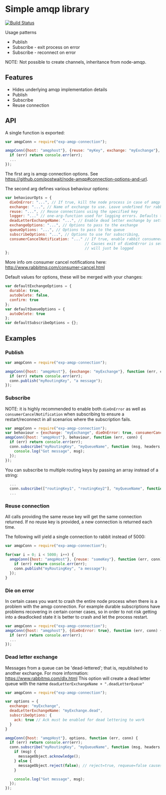 # Simple amqp library

[![Build Status](https://travis-ci.org/ExpressenAB/exp-amqp-connection.svg?branch=master)](https://travis-ci.org/ExpressenAB/exp-amqp-connection)

Usage patterns

- Publish
- Subscribe - exit process on error
- Subscribe - reconnect on error

NOTE: Not possible to create channels, inheritance from node-amqp.

## Features

* Hides underlying amqp implementation details
* Publish
* Subscribe
* Reuse connection

## API

A single function is exported:

```js
var amqpConn = require("exp-amqp-connection");

amqpConn({host: "amqphost"}, {reuse: "myKey", exchange: "myExchange"}, function (err, conn) {
  if (err) return console.err(err);
  ...
});
```

The first arg is amqp connection options.
See https://github.com/postwait/node-amqp#connection-options-and-url.

The second arg defines various behaviour options:

```javascript
var behaviourOpts = {
  dieOnError: "...", // If true, kill the node process in case of amqp errors
  exchange: "...", // Name of exchange to use. Leave undefined for rabbit default exchange.
  reuse: "...", // Reuse connections using the specified key
  logger: "..." // one-arg-function used for logging errors. Defaults to console.log
  deadLetterExchangeName: "...", // Enable dead letter exchange by setting a name for it.
  exchangeOptions: "...", // Options to pass to the exchange
  queueOptions: "...", // Options to pass to the queue
  subscribeOptions: "...", // Options to use for subscribing,
  consumerCancelNotification: "..." // If true, enable rabbit consumner cancel notifications.
                                    // Causes exit of dieOnError is set, otherwise the notification
                                    // will just be logged
};
```

More info om consumer cancel notifications here: http://www.rabbitmq.com/consumer-cancel.html

Default values for options, these will be merged with your changes:

```javascript
var defaultExchangeOptions = {
  durable: true,
  autoDelete: false,
  confirm: true
};
var defaultQueueOptions = {
  autoDelete: true
};
var defaultSubscribeOptions = {};

```

## Examples

### Publish

```js
var amqpConn = require("exp-amqp-connection");

amqpConn({host: "amqpHost"}, {exchange: "myExchange"}, function (err, conn) {
  if (err) return console.err(err);
  conn.publish("myRoutingKey", "a message");
});
```

### Subscribe

NOTE: it is highly recommended to enable both ``dieOnError`` as well as
``consumerCancelNotification`` when subscribing to ensure a restart/reconnect in all scenarios
where the subscription fails.

```js
var amqpConn = require("exp-amqp-connection");
var behaviour = {exchange: "myExchange", dieOnError: true, consumerCancelNotification: true};
amqpConn({host: "amqpHost"}, behaviour, function (err, conn) {
  if (err) return console.err(err);
  conn.subscribe("myRoutingKey", "myQueueName", function (msg, headers, deliveryInfo, msgObject) {
    console.log("Got message", msg);
  });
});
```

You can subscribe to multiple routing keys by passing an array instead of a string:

```js
  ...
  conn.subscribe(["routingKey1", "routingKey2"], "myQueueName", function (msg) { ... });
  ...
```

### Reuse connection

All calls providing the same reuse key will get the same connection returned. If no
reuse key is provided, a new connection is returned each time.

The following will yield a single connection to rabbit instead of 5000:

```js
var amqpConn = require("exp-amqp-connection");

for(var i = 0; i < 5000; i++) {
  amqpConn({host: "amqpHost"}, {reuse: "someKey"}, function (err, conn) {
    if (err) return console.err(err);
    conn.publish("myRoutingKey", "a message");
  });
}
```

### Die on error

In certain cases you want to crash the entire node process when there is a problem
with the amqp connection. For example durable subscriptions have problems recovering
in certain corner cases, so in order to not risk getting into a deadlocked state it
is better to crash and let the process restart.

```js
var amqpConn = require("exp-amqp-connection");
amqpConn({host: "amqphost"}, {dieOnError: true}, function (err, conn) {
  if (err) return console.err(err);
  ...
});
```

### Dead letter exchange

Messages from a queue can be 'dead-lettered'; that is, republished to another exchange.
For more information: https://www.rabbitmq.com/dlx.html
This option will create a dead letter queue with the name
`deadLetterExchangeName + ".deadLetterQueue"`

```js
var amqpConn = require("exp-amqp-connection");

var options = {
  exchange: "myExchange",
  deadLetterExchangeName: "myExchange.dead",
  subscribeOptions: {
    ack: true // Ack must be enabled for dead lettering to work
  }
}

amqpConn({host: "amqpHost"}, options, function (err, conn) {
  if (err) return console.err(err);
  conn.subscribe("myRoutingKey", "myQueueName", function (msg, headers, deliveryInfo, msgObject) {
    if (msg) {
      messageObject.acknowledge();
    } else {
      messageObject.reject(false); // reject=true, requeue=false causes dead-lettering
    }

    console.log("Got message", msg);
  });
});
```
